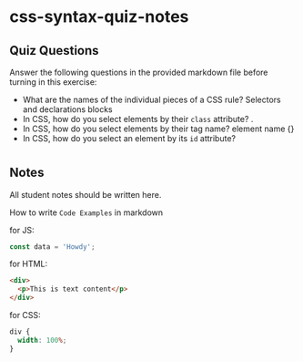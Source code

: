 # css-syntax-quiz-notes

## Quiz Questions

Answer the following questions in the provided markdown file before turning in this exercise:

- What are the names of the individual pieces of a CSS rule?
  Selectors and declarations blocks
- In CSS, how do you select elements by their `class` attribute?
  .
- In CSS, how do you select elements by their tag name?
  element name {}
- In CSS, how do you select an element by its `id` attribute?

#

## Notes

All student notes should be written here.

How to write `Code Examples` in markdown

for JS:

```javascript
const data = 'Howdy';
```

for HTML:

```html
<div>
  <p>This is text content</p>
</div>
```

for CSS:

```css
div {
  width: 100%;
}
```
